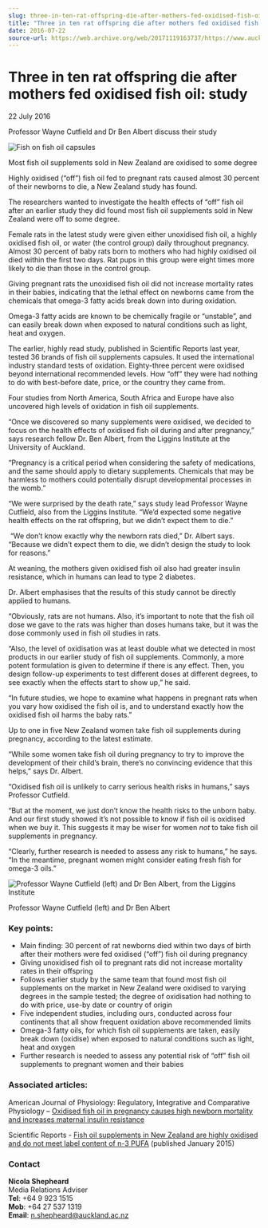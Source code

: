 ```yaml
---
slug: three-in-ten-rat-offspring-die-after-mothers-fed-oxidised-fish-oil-study
title: "Three in ten rat offspring die after mothers fed oxidised fish oil: study"
date: 2016-07-22
source-url: https://web.archive.org/web/20171119163737/https://www.auckland.ac.nz/en/about/news-events-and-notices/news/news-2016/07/rat-babies-die-oxidised-fish-oil-pregnancy.html
---
```

Three in ten rat offspring die after mothers fed oxidised fish oil: study
=========================================================================

22 July 2016

Professor Wayne Cutfield and Dr Ben Albert discuss their study

![Fish on fish oil capsules](https://www.auckland.ac.nz/en/about/news-events-and-notices/news/news-2016/07/rat-babies-die-oxidised-fish-oil-pregnancy/_jcr_content/par/textimage/image.img.jpg/1469144213737.jpg "Fish on fish oil capsules")

Most fish oil supplements sold in New Zealand are oxidised to some degree

Highly oxidised (“off”) fish oil fed to pregnant rats caused almost 30 percent of their newborns to die, a New Zealand study has found.

The researchers wanted to investigate the health effects of “off” fish oil after an earlier study they did found most fish oil supplements sold in New Zealand were off to some degree.

Female rats in the latest study were given either unoxidised fish oil, a highly oxidised fish oil, or water (the control group) daily throughout pregnancy. Almost 30 percent of baby rats born to mothers who had highly oxidised oil died within the first two days. Rat pups in this group were eight times more likely to die than those in the control group.

Giving pregnant rats the unoxidised fish oil did not increase mortality rates in their babies, indicating that the lethal effect on newborns came from the chemicals that omega-3 fatty acids break down into during oxidation.

Omega-3 fatty acids are known to be chemically fragile or “unstable”, and can easily break down when exposed to natural conditions such as light, heat and oxygen.

The earlier, highly read study, published in Scientific Reports last year, tested 36 brands of fish oil supplements capsules. It used the international industry standard tests of oxidation. Eighty-three percent were oxidised beyond international recommended levels. How “off” they were had nothing to do with best-before date, price, or the country they came from.

Four studies from North America, South Africa and Europe have also uncovered high levels of oxidation in fish oil supplements.

“Once we discovered so many supplements were oxidised, we decided to focus on the health effects of oxidised fish oil during and after pregnancy,” says research fellow Dr. Ben Albert, from the Liggins Institute at the University of Auckland.

“Pregnancy is a critical period when considering the safety of medications, and the same should apply to dietary supplements. Chemicals that may be harmless to mothers could potentially disrupt developmental processes in the womb.”

“We were surprised by the death rate,” says study lead Professor Wayne Cutfield, also from the Liggins Institute. “We’d expected some negative health effects on the rat offspring, but we didn’t expect them to die.”

 “We don’t know exactly why the newborn rats died,” Dr. Albert says. “Because we didn’t expect them to die, we didn’t design the study to look for reasons.”

At weaning, the mothers given oxidised fish oil also had greater insulin resistance, which in humans can lead to type 2 diabetes.

Dr. Albert emphasises that the results of this study cannot be directly applied to humans.

“Obviously, rats are not humans. Also, it’s important to note that the fish oil dose we gave to the rats was higher than doses humans take, but it was the dose commonly used in fish oil studies in rats.

“Also, the level of oxidisation was at least double what we detected in most products in our earlier study of fish oil supplements. Commonly, a more potent formulation is given to determine if there is any effect. Then, you design follow-up experiments to test different doses at different degrees, to see exactly when the effects start to show up,” he said.

“In future studies, we hope to examine what happens in pregnant rats when you vary how oxidised the fish oil is, and to understand exactly how the oxidised fish oil harms the baby rats.”

Up to one in five New Zealand women take fish oil supplements during pregnancy, according to the latest estimate.

“While some women take fish oil during pregnancy to try to improve the development of their child’s brain, there’s no convincing evidence that this helps,” says Dr. Albert.

“Oxidised fish oil is unlikely to carry serious health risks in humans,” says Professor Cutfield.

“But at the moment, we just don’t know the health risks to the unborn baby. And our first study showed it’s not possible to know if fish oil is oxidised when we buy it. This suggests it may be wiser for women _not_ to take fish oil supplements in pregnancy.

“Clearly, further research is needed to assess any risk to humans,” he says. “In the meantime, pregnant women might consider eating fresh fish for omega-3 oils.”

![Professor Wayne Cutfield (left) and Dr Ben Albert, from the Liggins Institute](https://www.auckland.ac.nz/en/about/news-events-and-notices/news/news-2016/07/rat-babies-die-oxidised-fish-oil-pregnancy/_jcr_content/par/textimage_0/image.img.jpg/1469144338064.jpg "Professor Wayne Cutfield (left) and Dr Ben Albert, from the Liggins Institute")

Professor Wayne Cutfield (left) and Dr Ben Albert

### **Key points:**

*   Main finding: 30 percent of rat newborns died within two days of birth after their mothers were fed oxidised (“off”) fish oil during pregnancy
*   Giving unoxidised fish oil to pregnant rats did not increase mortality rates in their offspring
*   Follows earlier study by the same team that found most fish oil supplements on the market in New Zealand were oxidised to varying degrees in the sample tested; the degree of oxidisation had nothing to do with price, use-by date or country of origin
*   Five independent studies, including ours, conducted across four continents that all show frequent oxidation above recommended limits
*   Omega-3 fatty oils, for which fish oil supplements are taken, easily break down (oxidise) when exposed to natural conditions such as light, heat and oxygen
*   Further research is needed to assess any potential risk of “off” fish oil supplements to pregnant women and their babies

### **Associated articles:**

American Journal of Physiology: Regulatory, Integrative and Comparative Physiology – [Oxidised fish oil in pregnancy causes high newborn mortality and increases maternal insulin resistance](http://ajpregu.physiology.org/content/early/2016/07/06/ajpregu.00005.2016)

Scientific Reports - [Fish oil supplements in New Zealand are highly oxidised and do not meet label content of n-3 PUFA](http://www.nature.com/articles/srep07928) (published January 2015)  

### **Contact**

**Nicola Shepheard**  
Media Relations Adviser  
**Tel**: +64 9 923 1515  
**Mob**: +64 27 537 1319  
**Email**: [n.shepheard@auckland.ac.nz](mailto:n.shepheard@auckland.ac.nz)